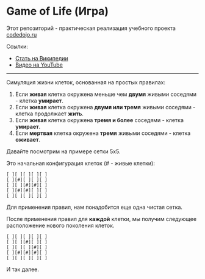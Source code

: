 # Game of Life (Игра)

Этот репозиторий - практическая реализация учебного проекта [codedojo.ru](https://codedojo.ru/)

Ссылки:

* [Стать на Википедии](https://ru.m.wikipedia.org/wiki/%D0%96%D0%B8%D0%B7%D0%BD%D1%8C_(%D0%B8%D0%B3%D1%80%D0%B0))
* [Видео на YouTube](https://youtu.be/CgOcEZinQ2I)

---

Симуляция жизни клеток, основанная на простых правилах:

1. Если **живая** клетка окружена меньше чем **двумя** живыми соседями - клетка **умирает**.
2. Если **живая** клетка окружена **двумя или тремя** живыми соседями - клетка продолжает **жить**.
3. Если **живая** клетка окружена **тремя и более** соседями - клетка **умирает**.
4. Если **мертвая** клетка окружена **тремя** живыми соседями - клетка **оживает**.

Давайте посмотрим на примере сетки 5x5.

Это начальная конфигурация клеток (# - живые клетки):

```
[ ][ ][ ][ ][ ]
[ ][#][ ][ ][ ]
[ ][ ][#][#][ ]
[ ][#][#][ ][ ]
[ ][ ][ ][ ][ ]
```

Для применения правил, нам понадобится еще одна чистая сетка.

После применения правил для **каждой** клетки, мы получим следующее расположение нового поколения клеток.

```
[ ][ ][ ][ ][ ]
[ ][ ][#][ ][ ]
[ ][ ][ ][#][ ]
[ ][#][#][#][ ]
[ ][ ][ ][ ][ ]

```

И так далее.